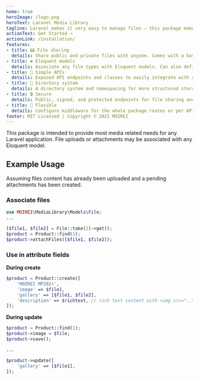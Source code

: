 ```yaml
---
home: true
heroImage: /logo.png
heroText: Laravel Media Library
tagline: Laravel makes it very easy to manage files – this package makes a tiny bit easier.
actionText: Get Started →
actionLink: /installation/
features:
- title: 📟 File sharing
  details: Share public and private files with anyone. Comes with a basic and elegant UI.
- title: ❤ Eloquent models
  details: Associate any file types with Eloquent models. Can also define assiociation at an attribute level with in-built object and array casts.
- title: 📜 Simple APIs
  details: Exposed API endpoints and classes to easily integrate with any application.
- title: 📁 Directory system
  details: A directory system and namespacing for more structured storage and visualisating files.
- title: 🔒 Secure
  details: Public, signed, and protected endpoints for file sharing and downloads regardless of storage disks or permissions.
- title: 💪 Flexible
  details: Configure middleware for the whole package routes or per API endpoints for fine-grained permissions and authorization.
footer: MIT Licensed | Copyright © 2021 MOIREI
---
```


This package is intended to provide most media related needs for any Laravel application. File uploads or attachments may be associated with any Eloquent model.



## Example Usage

Assuming files content has already been uploaded and a pending attachments has been created.

### Associate files

```php
use MOIREI\MediaLibrary\Models\File;
...

[$file1, $file2] = File::take(2)->get();
$product = Product::find(1);
$product->attachFiles([$file1, $file2]);
```



### Use in attribute fields

**During create**

```php
$product = Product::create([
    'MOIREI MP202+',
    'image' => $file1,
    'gallery' => [$file1, $file2],
    'description' => $richtext, // rich text content with <img src=".." /> attachment urls
]);
```



**During update**

```php
$product = Product::find(1);
$product->image = $file;
$product->save();

...

$product->update([
    'gallery' => [$file1],
]);
```

